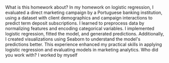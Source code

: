 What is this homework about? In my homework on logistic regression, I evaluated a direct marketing campaign by a Portuguese banking institution, using a dataset with client demographics and campaign interactions to predict term deposit subscriptions. I learned to preprocess data by normalizing features and encoding categorical variables. I implemented logistic regression, fitted the model, and generated predictions. Additionally, I created visualizations using Seaborn to understand the model's predictions better. This experience enhanced my practical skills in applying logistic regression and evaluating models in marketing analytics.
Who did you work with? I worked by myself 
